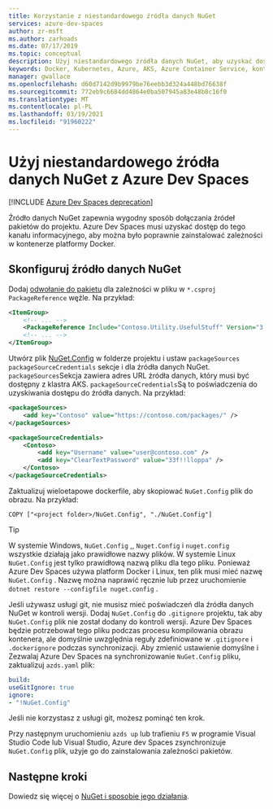 ```yaml
---
title: Korzystanie z niestandardowego źródła danych NuGet
services: azure-dev-spaces
author: zr-msft
ms.author: zarhoads
ms.date: 07/17/2019
ms.topic: conceptual
description: Użyj niestandardowego źródła danych NuGet, aby uzyskać dostęp do pakietów NuGet i korzystać z nich w obszarze dev platformy Azure.
keywords: Docker, Kubernetes, Azure, AKS, Azure Container Service, kontenery
manager: gwallace
ms.openlocfilehash: d60d7142d9b9979be76eebb3d324a448bd76638f
ms.sourcegitcommit: 772eb9c6684dd4864e0ba507945a83e48b8c16f0
ms.translationtype: MT
ms.contentlocale: pl-PL
ms.lasthandoff: 03/19/2021
ms.locfileid: "91960222"
---
```

# <a name="use-a-custom-nuget-feed-with-azure-dev-spaces"></a>Użyj niestandardowego źródła danych NuGet z Azure Dev Spaces

[!INCLUDE [Azure Dev Spaces deprecation](../../../includes/dev-spaces-deprecation.md)]

Źródło danych NuGet zapewnia wygodny sposób dołączania źródeł pakietów do projektu. Azure Dev Spaces musi uzyskać dostęp do tego kanału informacyjnego, aby można było poprawnie zainstalować zależności w kontenerze platformy Docker.

## <a name="set-up-a-nuget-feed"></a>Skonfiguruj źródło danych NuGet

Dodaj [odwołanie do pakietu](/nuget/consume-packages/package-references-in-project-files) dla zależności w pliku w `*.csproj` `PackageReference` węźle. Na przykład:

```xml
<ItemGroup>
    <!-- ... -->
    <PackageReference Include="Contoso.Utility.UsefulStuff" Version="3.6.0" />
    <!-- ... -->
</ItemGroup>
```

Utwórz plik [NuGet.Config](/nuget/reference/nuget-config-file) w folderze projektu i ustaw `packageSources` `packageSourceCredentials` sekcje i dla źródła danych NuGet. `packageSources`Sekcja zawiera adres URL źródła danych, który musi być dostępny z klastra AKS. `packageSourceCredentials`Są to poświadczenia do uzyskiwania dostępu do źródła danych. Na przykład:

```xml
<packageSources>
    <add key="Contoso" value="https://contoso.com/packages/" />
</packageSources>

<packageSourceCredentials>
    <Contoso>
        <add key="Username" value="user@contoso.com" />
        <add key="ClearTextPassword" value="33f!!lloppa" />
    </Contoso>
</packageSourceCredentials>
```

Zaktualizuj wieloetapowe dockerfile, aby skopiować `NuGet.Config` plik do obrazu. Na przykład:

```console
COPY ["<project folder>/NuGet.Config", "./NuGet.Config"]
```

> [!TIP]
> W systemie Windows, `NuGet.Config` ,, `Nuget.Config` i `nuget.config` wszystkie działają jako prawidłowe nazwy plików. W systemie Linux `NuGet.Config` jest tylko prawidłową nazwą pliku dla tego pliku. Ponieważ Azure Dev Spaces używa platform Docker i Linux, ten plik musi mieć nazwę `NuGet.Config` . Nazwę można naprawić ręcznie lub przez uruchomienie `dotnet restore --configfile nuget.config` .


Jeśli używasz usługi git, nie musisz mieć poświadczeń dla źródła danych NuGet w kontroli wersji. Dodaj `NuGet.Config` do `.gitignore` projektu, tak aby `NuGet.Config` plik nie został dodany do kontroli wersji. Azure Dev Spaces będzie potrzebował tego pliku podczas procesu kompilowania obrazu kontenera, ale domyślnie uwzględnia reguły zdefiniowane w `.gitignore` i `.dockerignore` podczas synchronizacji. Aby zmienić ustawienie domyślne i Zezwalaj Azure Dev Spaces na synchronizowanie `NuGet.Config` pliku, zaktualizuj `azds.yaml` plik:

```yaml
build:
useGitIgnore: true
ignore:
- "!NuGet.Config"
```

Jeśli nie korzystasz z usługi git, możesz pominąć ten krok.

Przy następnym uruchomieniu `azds up` lub trafieniu `F5` w programie Visual Studio Code lub Visual Studio, Azure dev Spaces zsynchronizuje `NuGet.Config` plik, użyje go do zainstalowania zależności pakietów.

## <a name="next-steps"></a>Następne kroki

Dowiedz się więcej o [NuGet i sposobie jego działania](/nuget/what-is-nuget).
